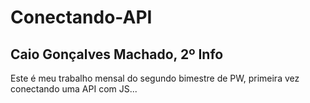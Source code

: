 # Conectando-API
## Caio Gonçalves Machado, 2º Info
Este é meu trabalho mensal do segundo bimestre de PW, primeira vez conectando uma API com JS... 
